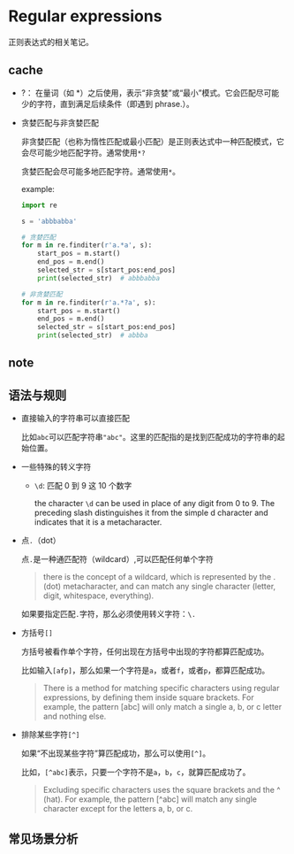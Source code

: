 # Regular expressions

正则表达式的相关笔记。

## cache

* ?： 在量词（如 *）之后使用，表示“非贪婪”或“最小”模式。它会匹配尽可能少的字符，直到满足后续条件（即遇到 phrase\.）。

* 贪婪匹配与非贪婪匹配

    非贪婪匹配（也称为惰性匹配或最小匹配）是正则表达式中一种匹配模式，它会尽可能少地匹配字符。通常使用`*?`

    贪婪匹配会尽可能多地匹配字符。通常使用`*`。

    example:

    ```py
    import re

    s = 'abbbabba'

    # 贪婪匹配
    for m in re.finditer(r'a.*a', s):
        start_pos = m.start()
        end_pos = m.end()
        selected_str = s[start_pos:end_pos]
        print(selected_str)  # abbbabba

    # 非贪婪匹配
    for m in re.finditer(r'a.*?a', s):
        start_pos = m.start()
        end_pos = m.end()
        selected_str = s[start_pos:end_pos]
        print(selected_str)  # abbba
    ```

## note

## 语法与规则

* 直接输入的字符串可以直接匹配

    比如`abc`可以匹配字符串`"abc"`。这里的匹配指的是找到匹配成功的字符串的起始位置。

* 一些特殊的转义字符

    * `\d`: 匹配  0 到 9 这 10 个数字

        the character `\d` can be used in place of any digit from 0 to 9. The preceding slash distinguishes it from the simple d character and indicates that it is a metacharacter.

* 点`.`（dot）

    点`.`是一种通匹配符（wildcard）,可以匹配任何单个字符

    > there is the concept of a wildcard, which is represented by the . (dot) metacharacter, and can match any single character (letter, digit, whitespace, everything).

    如果要指定匹配`.`字符，那么必须使用转义字符：`\.`

* 方括号`[]`

    方括号被看作单个字符，任何出现在方括号中出现的字符都算匹配成功。

    比如输入`[afp]`，那么如果一个字符是`a`，或者`f`，或者`p`，都算匹配成功。

    > There is a method for matching specific characters using regular expressions, by defining them inside square brackets. For example, the pattern [abc] will only match a single a, b, or c letter and nothing else.

* 排除某些字符`[^]`

    如果“不出现某些字符”算匹配成功，那么可以使用`[^]`。

    比如，`[^abc]`表示，只要一个字符不是`a`，`b`，`c`，就算匹配成功了。

    > Excluding specific characters uses the square brackets and the ^ (hat). For example, the pattern [^abc] will match any single character except for the letters a, b, or c.

## 常见场景分析

